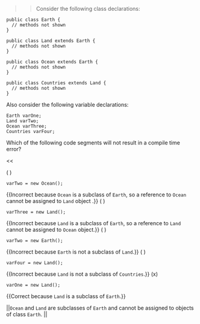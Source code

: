 >>Consider the following class declarations:
<pre><code>public class Earth {
  // methods not shown
}
</code></pre>
<pre><code>public class Land extends Earth {
  // methods not shown
}
</code></pre>
<pre><code>public class Ocean extends Earth {
  // methods not shown
}
</code></pre>
<pre><code>public class Countries extends Land {
  // methods not shown
}
</code></pre>
<p>Also consider the following variable declarations:</p>
<pre><code>Earth varOne;</code>
<code>Land varTwo;</code>
<code>Ocean varThree;</code>
<code>Countries varFour;</code></pre>
<p>Which of the following code segments will not result in a compile time error?</p><<

( ) <pre><code>varTwo = new Ocean();</code></pre> {{Incorrect because <code>Ocean</code> is a subclass of <code>Earth</code>, so a reference to <code>Ocean</code> cannot be assigned to <code>Land</code> object .}}
( ) <pre><code>varThree = new Land();</code></pre> {{Incorrect because <code>Land</code> is a subclass of <code>Earth</code>, so a reference to <code>Land</code> cannot be assigned to <code>Ocean</code> object.}}
( ) <pre><code>varTwo = new Earth();</code></pre> {{Incorrect because <code>Earth</code> is not a subclass of <code>Land</code>.}}
( ) <pre><code>varFour = new Land();</code></pre> {{Incorrect because <code>Land</code> is not a subclass of <code>Countries</code>.}}
(x) <pre><code>varOne = new Land();</code></pre> {{Correct because <code>Land</code> is a subclass of <code>Earth</code>.}}

||<code>Ocean</code> and <code>Land</code> are subclasses of <code>Earth</code> and cannot be assigned to objects of class <code>Earth</code>. ||
